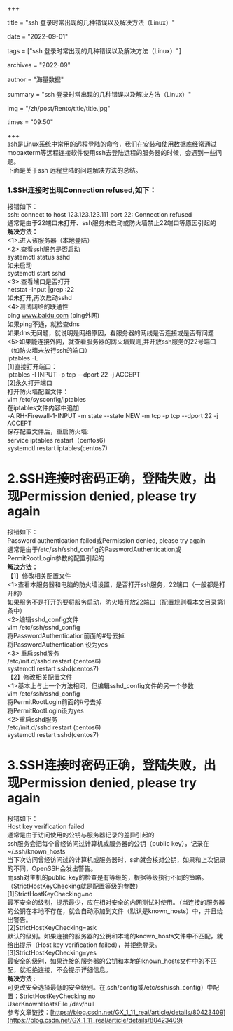 +++

title = "ssh 登录时常出现的几种错误以及解决方法（Linux）"

date = "2022-09-01"

tags = ["ssh 登录时常出现的几种错误以及解决方法（Linux）"]

archives = "2022-09"

author = "海量数据"

summary = "ssh 登录时常出现的几种错误以及解决方法（Linux）"

img = "/zh/post/Rentc/title/title.jpg"

times = "09:50"

+++<br />[ssh](https://so.csdn.net/so/search?q=ssh&spm=1001.2101.3001.7020)是Linux系统中常用的远程登陆的命令，我们在安装和使用数据库经常通过mobaxterm等远程连接软件使用ssh去登陆远程的服务器的时候，会遇到一些问题。<br />下面是关于ssh 远程登陆的问题解决方法的总结。
<a name="ge82a"></a>
### 1.SSH连接时出现Connection refused,如下：
报错如下：<br />ssh: connect to host 123.123.123.111 port 22: Connection refused<br />通常是由于22端口未打开、ssh服务未启动或防火墙禁止22端口等原因引起的<br />**解决方法：**<br /><1>.进入该服务器（本地登陆）<br /><2>.查看ssh服务是否启动<br />systemctl status sshd<br />如未启动<br />systemctl start sshd<br /><3>.查看端口是否打开<br />netstat -lnput |grep :22<br />如未打开,再次启动sshd<br /><4>测试网络的联通性<br />ping www.baidu.com (ping外网)<br />如果ping不通，就检查dns<br />如果dns无问题，就说明是网络原因，看服务器的网线是否连接或是否有问题<br /><5>如果能连接外网，就查看服务器的防火墙规则,并开放ssh服务的22号端口（如防火墙未放行ssh的端口）<br />iptables -L<br />[1]直接打开端口：<br />iptables -I INPUT -p tcp --dport 22 -j ACCEPT<br />[2]永久打开端口<br />打开防火墙配置文件：<br />vim /etc/sysconfig/iptables<br />在iptables文件内容中追加<br />-A RH-Firewall-1-INPUT -m state --state NEW -m tcp -p tcp --dport 22 -j ACCEPT<br />保存配置文件后，重启防火墙:<br />service iptables restart（centos6）<br />systemctl restart iptables(centos7)
<a name="ecym9"></a>
# 2.SSH连接时密码正确，登陆失败，出现Permission denied, please try again
报错如下：<br />Password authentication failed或Permission denied, please try again<br />通常是由于/etc/ssh/sshd_config的PasswordAuthentication或PermitRootLogin参数的配置引起的<br />**解决方法：**<br />【1】修改相关配置文件<br /><1>查看本服务器和电脑的防火墙设置，是否打开ssh服务，22端口（一般都是打开的）<br />如果服务不是打开的要将服务启动，防火墙开放22端口（配置规则看本文目录第1条中）<br /><2>编辑sshd_config文件<br />vim /etc/ssh/sshd_config<br />将PasswordAuthentication前面的#号去掉<br />将PasswordAuthentication 设为yes<br /><3> 重启sshd服务<br />/etc/init.d/sshd restart (centos6)<br />systemctl restart sshd(centos7)<br />【2】修改相关配置文件<br /><1>基本上与上一个方法相同，但编辑sshd_config文件的另一个参数<br />vim /etc/ssh/sshd_config<br />将PermitRootLogin前面的#号去掉<br />将PermitRootLogin设为yes<br /><2>重启sshd服务<br />/etc/init.d/sshd restart (centos6)<br />systemctl restart sshd(centos7)
<a name="faJMZ"></a>
# 3.SSH连接时密码正确，登陆失败，出现Permission denied, please try again
报错如下：<br />Host key verification failed<br />通常是由于访问使用的公钥与服务器记录的差异引起的<br />ssh服务会把每个曾经访问过计算机或服务器的公钥（public key），记录在~/.ssh/known_hosts<br />当下次访问曾经访问过的计算机或服务器时，ssh就会核对公钥，如果和上次记录的不同，OpenSSH会发出警告。<br />而ssh对主机的public_key的检查是有等级的，根据等级执行不同的策略。（StrictHostKeyChecking就是配置等级的参数）<br />[1]StrictHostKeyChecking=no<br />最不安全的级别，提示最少，应在相对安全的内网测试时使用。（当连接的服务器的公钥在本地不存在，就会自动添加到文件（默认是known_hosts）中，并且给出警告。<br />[2]StrictHostKeyChecking=ask<br />默认的级别。如果连接的服务器的公钥和本地的known_hosts文件中不匹配，就给出提示（Host key verification failed），并拒绝登录。<br />[3]StrictHostKeyChecking=yes<br />最安全的级别，如果连接的服务器的公钥和本地的known_hosts文件中的不匹配，就拒绝连接，不会提示详细信息。<br />**解决方法 :**<br />可更改安全选择最低的安全级别。在.ssh/config或/etc/ssh/ssh_config）中配置：StrictHostKeyChecking no<br />UserKnownHostsFile /dev/null<br />参考文章链接：[https://blog.csdn.net/GX_1_11_real/article/details/80423409](https://blog.csdn.net/GX_1_11_real/article/details/80423409)
